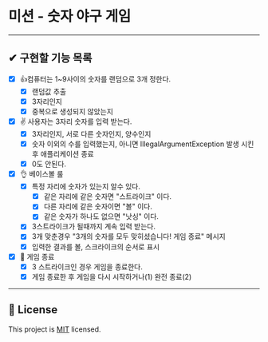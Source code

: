 # 미션 - 숫자 야구 게임

---
## ✔ 구현할 기능 목록

- [X] 👍컴퓨터는 1~9사이의 숫자를 랜덤으로 3개 정한다.
  - [X] 랜덤값 추출
  - [X] 3자리인지 
  - [X] 중복으로 생성되지 않았는지

- [X] ✌ 사용자는 3자리 숫자를 입력 받는다.
  - [X] 3자리인지, 서로 다른 숫자인지, 양수인지
  - [X] 숫자 이외의 수를 입력했는지, 아니면 IllegalArgumentException 발생 시킨후 애플리케이션 종료
  - [X] 0도 안된다.
  
- [X] 👌 베이스볼 룰
  - [X] 특정 자리에 숫자가 있는지 알수 있다.
    - [X] 같은 자리에 같은 숫자면 "스트라이크" 이다.
    - [X] 다른 자리에 같은 숫자이면 "볼" 이다.
    - [X] 같은 숫자가 하나도 없으면 "낫싱" 이다. 
  - [X] 3스트라이크가 될때까지 계속 입력 받는다.
  - [X] 3개 맞춘경우 "3개의 숫자를 모두 맞히셨습니다! 게임 종료" 메시지
  - [X] 입력한 결과를 볼, 스크라이크의 순서로 표시

- [X] 🖖 게임 종료
  - [X] 3 스트라이크인 경우 게임을 종료한다.
  - [X] 게임 종료한 후 게임을 다시 시작하거나(1) 완전 종료(2)

---

## 📝 License

This project is [MIT](https://github.com/woowacourse/java-baseball-precourse/blob/master/LICENSE) licensed.
